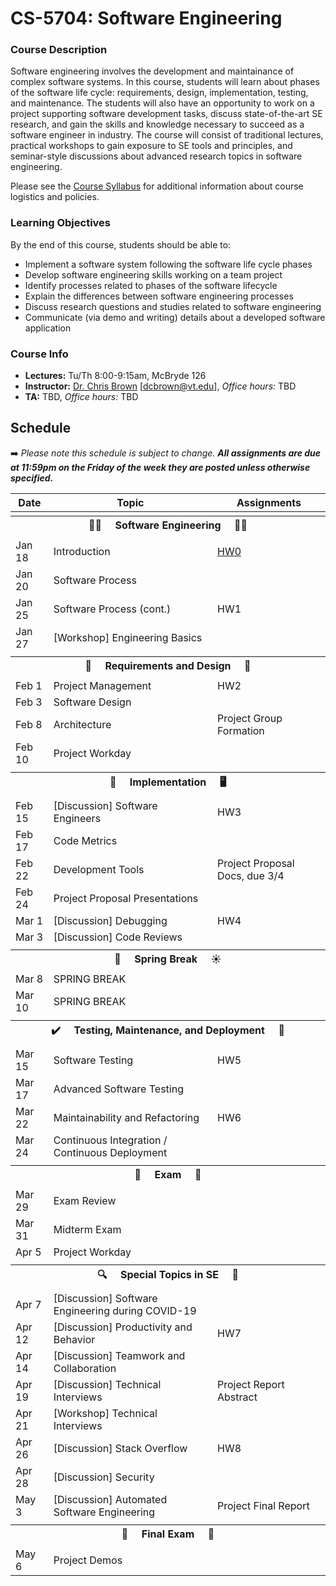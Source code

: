 # CS-5704: Software Engineering

### Course Description

Software engineering involves the development and maintainance of complex software systems. In this course, students will learn about phases of the software life cycle: requirements, design, implementation, testing, and maintenance. The students will also have an opportunity to work on a project supporting software development tasks, discuss state-of-the-art SE research, and gain the skills and knowledge necessary to succeed as a software engineer in industry. The course will consist of traditional lectures, practical workshops to gain exposure to SE tools and principles, and seminar-style discussions about advanced research topics in software engineering.

Please see the [Course Syllabus](https://docs.google.com/document/d/1SJiwq_c-3qcAkEq5EtIzFng8pZ8S5F1wbr91LzZaW40/edit#) for additional information about course logistics and policies.

### Learning Objectives

By the end of this course, students should be able to:

* Implement a software system following the software life cycle phases
* Develop software engineering skills working on a team project
* Identify processes related to phases of the software lifecycle
* Explain the differences between software engineering processes
* Discuss research questions and studies related to software engineering
* Communicate (via demo and writing) details about a developed software application

### Course Info

* **Lectures:** Tu/Th 8:00-9:15am, McBryde 126
* **Instructor:** [Dr. Chris Brown](https://chbrown13.github.io) [dcbrown@vt.edu], *Office hours:* TBD
* **TA:** TBD, *Office hours:* TBD

## Schedule

➡️ _Please note this schedule is subject to change. **All assignments are due at 11:59pm on the Friday of the week they are posted unless otherwise specified.**_

| Date     | Topic                            |  Assignments       |
|----------|----------------------------------|------------------  |
| <tr><th colspan=3> 👨‍💻 &nbsp;&nbsp;&nbsp; Software Engineering &nbsp;&nbsp;&nbsp; 👩‍💻 </th></tr> |
| Jan 18 | Introduction | [HW0](HWs/HW0.md) |
| Jan 20 | Software Process | |
| Jan 25 | Software Process (cont.) | HW1 |
| Jan 27 | [Workshop] Engineering Basics | |
| <tr><th colspan=3> 📝 &nbsp;&nbsp;&nbsp; Requirements and Design &nbsp;&nbsp;&nbsp; 🎨 </th></tr> |
| Feb 1  | Project Management | HW2 |
| Feb 3  | Software Design | |
| Feb 8  | Architecture | Project Group Formation |
| Feb 10 | Project Workday | |
| <tr><th colspan=3> 🤖 &nbsp;&nbsp;&nbsp; Implementation &nbsp;&nbsp;&nbsp; 🖥️ </th></tr> |
| Feb 15 | [Discussion] Software Engineers | HW3 |
| Feb 17 | Code Metrics | |
| Feb 22 | Development Tools | Project Proposal Docs, due 3/4 |
| Feb 24 | Project Proposal Presentations | |
| Mar 1  | [Discussion] Debugging | HW4 |
| Mar 3  | [Discussion] Code Reviews | |
| <tr><th colspan=3> 🌻 &nbsp;&nbsp;&nbsp; Spring Break &nbsp;&nbsp;&nbsp; ☀️ </th></tr> |
| Mar 8  | SPRING BREAK | |
| Mar 10 | SPRING BREAK | |
| <tr><th colspan=3> ✔️ &nbsp;&nbsp;&nbsp; Testing, Maintenance, and Deployment &nbsp;&nbsp;&nbsp; 🚀  </th></tr>    |
| Mar 15 | Software Testing | HW5 |
| Mar 17 | Advanced Software Testing | |
| Mar 22 | Maintainability and Refactoring | HW6 |
| Mar 24 | Continuous Integration / Continuous Deployment | |
| <tr><th colspan=3>💯 &nbsp;&nbsp;&nbsp; Exam &nbsp;&nbsp;&nbsp; 💯</th></tr>
| Mar 29 | Exam Review | |
| Mar 31 | Midterm Exam | |
| Apr 5  | Project Workday | |
| <tr><th colspan=4> 🔍 &nbsp;&nbsp;&nbsp; Special Topics in SE &nbsp;&nbsp;&nbsp; 👀 </th></tr>
| Apr 7  | [Discussion] Software Engineering during COVID-19 | |
| Apr 12 | [Discussion] Productivity and Behavior | HW7 |
| Apr 14 | [Discussion] Teamwork and Collaboration | |
| Apr 19 | [Discussion] Technical Interviews | Project Report Abstract |
| Apr 21 | [Workshop] Technical Interviews | |
| Apr 26 | [Discussion] Stack Overflow | HW8 |
| Apr 28 | [Discussion] Security | |
| May 3  | [Discussion] Automated Software Engineering | Project Final Report |
| <tr><th colspan=3> 🏁 &nbsp;&nbsp;&nbsp; Final Exam &nbsp;&nbsp;&nbsp; 🎥 </th></tr> |
| May 6 | Project Demos | |


